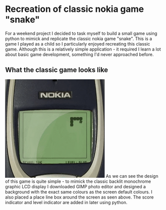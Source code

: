 # Recreation of classic nokia game "snake"
For a weekend project I decided to task myself to build a small game using python to mimick and replicate the classic nokia game "snake". This is a game I played as a child so I particularly enjoyed recreating this classic game. Although this is a relatively simple application - it required I learn a lot about basic game development, something I'd never approached before.

<!--## Completed Project listed below-->


## What the classic game looks like
<img src="download.gif">
As we can see the design of this game is quite simple - to mimick the classic backlit monochrome graphic LCD display I downloaded GIMP photo editor and designed a background with the exact same colours as the screen default colours. I also placed a place line box around the screen as seen above. The score indicator and level indicator are added in later using python.